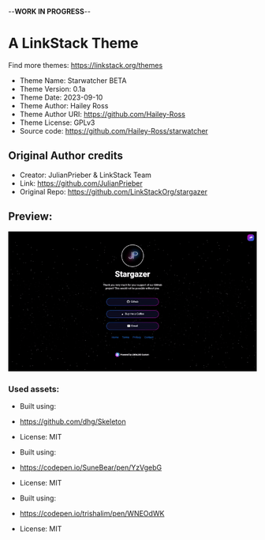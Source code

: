 --**WORK IN PROGRESS**--

# A LinkStack Theme
Find more themes: https://linkstack.org/themes
                                                                                                                                                                         
*	Theme Name: Starwatcher BETA
*	Theme Version: 0.1a
*	Theme Date: 2023-09-10
*	Theme Author: Hailey Ross
*	Theme Author URI: https://github.com/Hailey-Ross
*	Theme License: GPLv3
*	Source code: https://github.com/Hailey-Ross/starwatcher

## Original Author credits

*	Creator: JulianPrieber & LinkStack Team
*	Link: https://github.com/JulianPrieber
*	Original Repo: https://github.com/LinkStackOrg/stargazer

## Preview:
![Preview](/preview.gif)


### Used assets:
* Built using:
* https://github.com/dhg/Skeleton
* License: MIT

* Built using:
* https://codepen.io/SuneBear/pen/YzVgebG
* License: MIT

* Built using:
* https://codepen.io/trishalim/pen/WNEOdWK
* License: MIT
